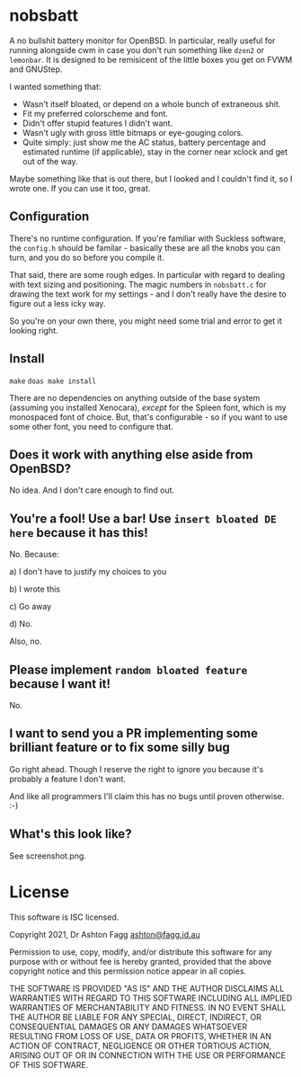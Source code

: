 # nobsbatt

A no bullshit battery monitor for OpenBSD. In particular, really
useful for running alongside cwm in case you don't run something like
`dzen2` or `lemonbar`. It is designed to be remisicent of the little
boxes you get on FVWM and GNUStep.

I wanted something that:

- Wasn't itself bloated, or depend on a whole bunch of extraneous shit.
- Fit my preferred colorscheme and font.
- Didn't offer stupid features I didn't want.
- Wasn't ugly with gross little bitmaps or eye-gouging colors.
- Quite simply: just show me the AC status, battery percentage and
estimated runtime (if applicable), stay in the corner near xclock and
get out of the way.

Maybe something like that is out there, but I looked and I couldn't
find it, so I wrote one. If you can use it too, great.

## Configuration

There's no runtime configuration. If you're familiar with Suckless
software, the `config.h` should be familar - basically these are all
the knobs you can turn, and you do so before you compile it.

That said, there are some rough edges. In particular with regard to
dealing with text sizing and positioning. The magic numbers in
`nobsbatt.c` for drawing the text work for my settings - and I don't
really have the desire to figure out a less icky way.

So you're on your own there, you might need some trial and error to
get it looking right.

## Install

`make`
`doas make install`

There are no dependencies on anything outside of the base system
(assuming you installed Xenocara), *except* for the Spleen font, which
is my monospaced font of choice. But, that's configurable - so if you
want to use some other font, you need to configure that.

## Does it work with anything else aside from OpenBSD?

No idea. And I don't care enough to find out.

## You're a fool! Use a bar! Use `insert bloated DE here` because it has this!

No. Because:

a) I don't have to justify my choices to you

b) I wrote this

c) Go away

d) No.

Also, no.

## Please implement `random bloated feature` because I want it!

No.

## I want to send you a PR implementing some brilliant feature or to fix some silly bug

Go right ahead. Though I reserve the right to ignore you because it's
probably a feature I don't want.

And like all programmers I'll claim this has no bugs until proven otherwise. :-)

## What's this look like?

See screenshot.png.

# License

This software is ISC licensed.

Copyright 2021, Dr Ashton Fagg <ashton@fagg.id.au>

Permission to use, copy, modify, and/or distribute this software for
any purpose with or without fee is hereby granted, provided that the
above copyright notice and this permission notice appear in all
copies.

THE SOFTWARE IS PROVIDED "AS IS" AND THE AUTHOR DISCLAIMS ALL
WARRANTIES WITH REGARD TO THIS SOFTWARE INCLUDING ALL IMPLIED
WARRANTIES OF MERCHANTABILITY AND FITNESS. IN NO EVENT SHALL THE
AUTHOR BE LIABLE FOR ANY SPECIAL, DIRECT, INDIRECT, OR CONSEQUENTIAL
DAMAGES OR ANY DAMAGES WHATSOEVER RESULTING FROM LOSS OF USE, DATA OR
PROFITS, WHETHER IN AN ACTION OF CONTRACT, NEGLIGENCE OR OTHER
TORTIOUS ACTION, ARISING OUT OF OR IN CONNECTION WITH THE USE OR
PERFORMANCE OF THIS SOFTWARE.
